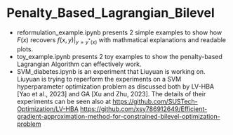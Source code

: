 # Penalty_Based_Lagrangian_Bilevel


- reformulation_example.ipynb
  presents 2 simple examples to show how $F(x)$ recovers $f(x,y)|_{y=y^*(x)}$ with mathmatical explanations and readable plots.
- toy_example.ipynb
  presents 2 toy examples to show the penalty-based Lagrangian Algorithm can effectively work.
- SVM_diabetes.ipynb
  is an experiment that Liuyuan is working on. Liuyuan is trying to reperform the experiments on a SVM hyperparameter optimization problem as discussed both by
  LV-HBA [Yao et al., 2023] and GA [Xu and Zhu, 2023]. The details of their experiments can be seen also at
  https://github.com/SUSTech-Optimization/LV-HBA
  https://github.com/xsy786912649/Efficient-gradient-approximation-method-for-constrained-bilevel-optimization-problem
